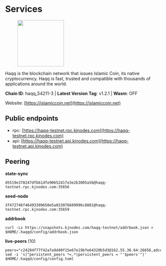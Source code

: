 # Services

<figure><img src="https://raw.githubusercontent.com/kj89/testnet_manuals/main/pingpub/logos/haqq.png" width="150" alt=""><figcaption></figcaption></figure>

Haqq is the blockchain network that issues Islamic Coin,  its native cryptocurrency. Haqq is fast, trusted and  compatible with thousands of applications around the world.

**Chain ID**: haqq_54211-3 | **Latest Version Tag**: v1.2.1 | **Wasm**: OFF

Website: [https://islamiccoin.net](https://islamiccoin.net)


## Public endpoints

* rpc: [https://haqq-testnet.rpc.kjnodes.com](https://haqq-testnet.rpc.kjnodes.com)
* api: [https://haqq-testnet.api.kjnodes.com](https://haqq-testnet.api.kjnodes.com)

## Peering

**state-sync**

```
d5519e378247dfb61dfe90652d1fe3e2b3005a5b@haqq-testnet.rpc.kjnodes.com:35656
```

**seed-node**

```
3f472746f46493309650e5a033076689996c8881@haqq-testnet.rpc.kjnodes.com:35659
```

**addrbook**
```
curl -Ls https://snapshots.kjnodes.com/haqq-testnet/addrbook.json > $HOME/.haqqd/config/addrbook.json
```

**live-peers** (10)
```
peers="c24284f77f42a7a9d40f15e67e19bfe64320b5d3@162.55.36.64:26656,adce9d7f72360f6d66c4248b8db8de151b877130@167.235.132.152:26656,b9d04ade732a3bb91b91e279c36c6f2c12d522d3@109.107.187.78:26656,6570de868d0f7a5b4dc9f5a007ba98319a7fa8b4@194.163.162.31:26656,f2a9fa9880d31a89354250d42dd7cae5364461c7@178.20.42.155:26656,3bc11b877c2ffe5a92a33e5d2e356ba7565d733d@212.118.37.121:26656,d5519e378247dfb61dfe90652d1fe3e2b3005a5b@65.109.68.190:35656,ec8a285e36888bd3134266b8ba668b48c327e6bf@142.132.202.50:36656,f4442b1ed7f64504f44ed85c89e38cfb2b19ef91@65.108.77.250:26641,7f2828e3910a4b165a65e5bfb2465c1e809bad3b@65.108.48.182:26656"
sed -i 's|^persistent_peers *=.*|persistent_peers = "'$peers'"|' $HOME/.haqqd/config/config.toml
```
